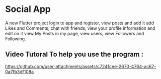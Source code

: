 # Social App

A new Flutter project login to app and register, view posts and add it add Likes and Comments, chat with friends, view your profile information and edit on it view My Posts in my page, view users, view Followers and Following.

## Video Tutoral To help you use the program :

https://github.com/user-attachments/assets/c7241cee-2670-4764-ac67-0a7fb3df108a
